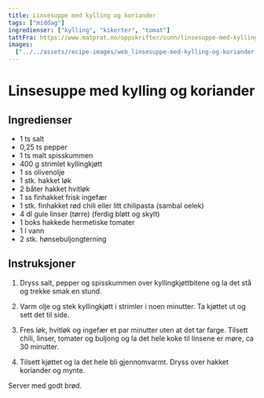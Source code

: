 ```yaml
---
title: Linsesuppe med kylling og koriander
tags: ["middag"]
ingredienser: ["kylling", "kikerter", "tomat"]
tattFra: https://www.matprat.no/oppskrifter/sunn/linsesuppe-med-kylling-og-koriander/
images:
  ["../../assets/recipe-images/web_linsesuppe-med-kylling-og-koriander.jpg"]
---
```


# Linsesuppe med kylling og koriander

## Ingredienser

- 1 ts salt
- 0,25 ts pepper
- 1 ts malt spisskummen
- 400 g strimlet kyllingkjøtt
- 1 ss olivenolje
- 1 stk. hakket løk
- 2 båter hakket hvitløk
- 1 ss finhakket frisk ingefær
- 1 stk. finhakket rød chili eller litt chilipasta (sambal oelek)
- 4 dl gule linser (tørre) (ferdig bløtt og skylt)
- 1 boks hakkede hermetiske tomater
- 1 l vann
- 2 stk. hønsebuljongterning

## Instruksjoner

1. Dryss salt, pepper og spisskummen over kyllingkjøttbitene og la det stå og trekke smak en stund.

2. Varm olje og stek kyllingkjøtt i strimler i noen minutter. Ta kjøttet ut og sett det til side.

3. Fres løk, hvitløk og ingefær et par minutter uten at det tar farge. Tilsett chili, linser, tomater og buljong og la det hele koke til linsene er møre, ca 30 minutter.

4. Tilsett kjøttet og la det hele bli gjennomvarmt. Dryss over hakket koriander og mynte.

Server med godt brød.
